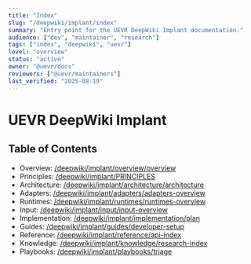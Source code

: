 ```yaml
---
title: "Index"
slug: "/deepwiki/implant/index"
summary: "Entry point for the UEVR DeepWiki Implant documentation."
audience: ["dev", "maintainer", "research"]
tags: ["index", "deepwiki", "uevr"]
level: "overview"
status: "active"
owner: "@uevr/docs"
reviewers: ["@uevr/maintainers"]
last_verified: "2025-08-19"
---
```


# UEVR DeepWiki Implant

## Table of Contents
- Overview: [/deepwiki/implant/overview/overview](/deepwiki/implant/overview/overview)
- Principles: [/deepwiki/implant/PRINCIPLES](/deepwiki/implant/PRINCIPLES)
- Architecture: [/deepwiki/implant/architecture/architecture](/deepwiki/implant/architecture/architecture)
- Adapters: [/deepwiki/implant/adapters/adapters-overview](/deepwiki/implant/adapters/adapters-overview)
- Runtimes: [/deepwiki/implant/runtimes/runtimes-overview](/deepwiki/implant/runtimes/runtimes-overview)
- Input: [/deepwiki/implant/input/input-overview](/deepwiki/implant/input/input-overview)
- Implementation: [/deepwiki/implant/implementation/plan](/deepwiki/implant/implementation/plan)
- Guides: [/deepwiki/implant/guides/developer-setup](/deepwiki/implant/guides/developer-setup)
- Reference: [/deepwiki/implant/reference/api-index](/deepwiki/implant/reference/api-index)
- Knowledge: [/deepwiki/implant/knowledge/research-index](/deepwiki/implant/knowledge/research-index)
- Playbooks: [/deepwiki/implant/playbooks/triage](/deepwiki/implant/playbooks/triage)

